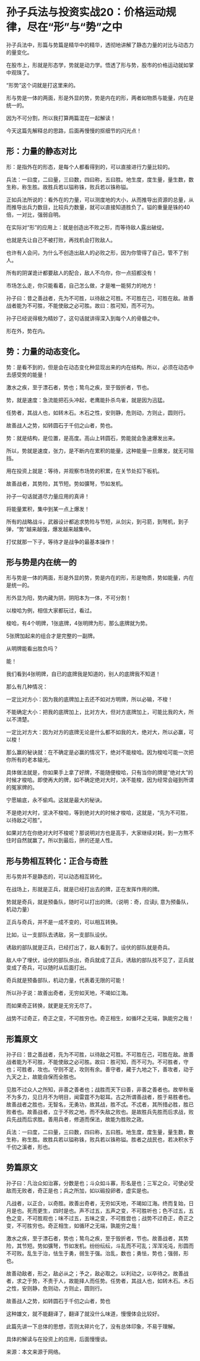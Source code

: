 # 孙子兵法与投资实战20：价格运动规律，尽在“形”与“势”之中

孙子兵法中，形篇与势篇是精华中的精华，透彻地讲解了静态力量的对比与动态力的量变化。

在股市上，形就是形态学，势就是动力学。悟透了形与势，股市的价格运动就如掌中观珠了。

“形势”这个词就是打这里来的。

形与势是一体的两面，形是外显的势，势是内在的形，两者如物质与能量，内在是统一的。

因为不可分割，所以我打算两篇混在一起解读！

今天这篇先解释总的思路，后面再慢慢的抠细节的闪光点！

## 形：力量的静态对比
形：是指外在的形态，是每个人都看得到的，可以直接进行力量比较的。

兵法：一曰度，二曰量，三曰数，四曰称，五曰胜。地生度，度生量，量生数，数生称，称生胜。故胜兵若以镒称铢，败兵若以铢称镒。

正如兵法所说的：看外在的力量，可以测度地的大小，从而推导出资源的总量，从而推导出兵力数目，比较兵力数量，就可以直接知道胜负了。镒的重量是铢的40倍，一对比，强弱自明。

在实际对“形”的应用上：就是创造出不败之形，而等待敌人露出破绽。

也就是先让自己不被打败，再找机会打败敌人。

也许有人会问，为什么不创造出敌人的必败之形，因为你管得了自己，管不了别人。

所有的阴谋诡计都要敌人的配合，敌人不鸟你，你一点招都没有！

市场怎么走，你只能看着，自己怎么做，才是唯一能努力的地方！

孙子曰：昔之善战者，先为不可胜，以待敌之可胜。不可胜在己，可胜在敌。故善战者能为不可胜，不能使敌之必可胜。故曰：胜可知，而不可为。

孙子已经说得极为精妙了，这句话就讲得深入到每个人的骨髓之中。

形在外，势在内。

## 势：力量的动态变化。
势：是看不到的，但是会在动态变化种显现出来的内在结构。所以，必须在动态中去感受势的能量！

激水之疾，至于漂石者，势也；鸷鸟之疾，至于毁折者，节也。

势，就是速度：急流能把石头冲起，老鹰能扑杀鸟雀，就是因为迅猛。

任势者，其战人也，如转木石。木石之性，安则静，危则动，方则止，圆则行。

故善战人之势，如转圆石于千仞之山者，势也。

势：就是结构，是位置，是高度。高山上转圆石，势能就会急速爆发出来。

所以，势就是速度，张力，是不断内在累积的能量，这种能量一旦爆发，就无可阻挡。

用在投资上就是：等待，并观察市场势的积累，在关节处扣下板机。

故善战者，其势险，其节短。势如彍弩，节如发机。

孙子一句话就道尽力量应用的真谛！

将能量累积，集中到某一点上爆发！

所有的战略战斗，武器设计都追求势险与节短，从剑尖，到弓箭，到弩机，到子弹，“势”越来越强，爆发越来越集中。

打仗就那一下子，等待才是战争的最基本操作！


## 形与势是内在统一的
形与势是一体的两面，形是外显的势，势是内在的形，形是物质，势如能量，内在是统一的。

形外显为阳，势内藏为阴，阴阳本为一体，不可分割！

以梭哈为例，相信大家都玩过，看过。

梭哈，有4个明牌，1张底牌，4张明牌为形，那么底牌就为势。

5张牌加起来的组合才是完整的一副牌。

从明牌能看出胜负吗？

能！

我们看到4张明牌，自已的底牌我是知道的，别人的底牌我不知道！

那么有几种情况：

一定比对方小：因为我的底牌加上去还不如对方明牌，所以必输，不梭！

不能确定大小：把我的底牌加上，比对方大，但对方底牌加上，可能比我的大，所以不清楚。

一定比对方大：因为对方的底牌无论是什么都不如我的大，绝对大，所以必赢，可以梭！

那么赢的秘诀就：在不确定是必赢的情况下，绝对不能梭哈。因为梭哈可能一次把你所有的老本输光。

具体做法就是，你如果手上拿了好牌，不能随便梭哈，只有当你的牌是“绝对大”的时候才梭哈。即使再大的牌，如不确定绝对大时，决不能梭，因为经常会碰到所谓的冤家牌的。

宁愿输底，永不偷鸡。这就是最大的秘诀。

不是绝对大时，坚决不梭哈，等到绝对大的时候才梭哈，这就是，“先为不可胜，以待敌之可胜”。

如果对方在你绝对大时不梭呢？那说明对方也是高手，大家继续对耗，到一方熬不住时自然就赢了。所以到最后，拼的还是人性。


## 形与势相互转化：正合与奇胜
形与势并不是静态的，可以动态相互转化。

在战场上，形就是正兵，就是已经打出去的牌，正在发挥作用的牌。

势就是奇兵，就是预备队，随时可以打出的牌。（说明：奇，应读ji, 意为预备队，机动力量）

正兵与奇兵，并不是一成不变的，可以相互转换。

比如，让一支部队去诱敌，另一支部队设伏。

诱敌的部队就是正兵，已经打出了，敌人看到了。设伏的部队就是奇兵。

敌人中了埋伏，设伏的部队杀出，奇兵就成了正兵，诱敌的部队找不见了，正兵就变成了奇兵，可以随时从后面打出。

奇兵就是预备部队，机动力量，代表着无限的可能！

所以孙子说：故善出奇者，无穷如天地，不竭如江海。

而如果奇正转换，就更是无穷无尽了。

战势不过奇正，奇正之变，不可胜穷也。奇正相生，如循环之无端，孰能穷之哉！


## 形篇原文
孙子曰：昔之善战者，先为不可胜，以待敌之可胜。不可胜在己，可胜在敌。故善战者能为不可胜，不能使敌之必可胜。故曰：胜可知，而不可为。不可胜者，守也；可胜者，攻也。守则不足，攻则有余。善守者，藏于九地之下，善攻者，动于九天之上，故能自保而全胜也。

见胜不过众人之所知，非善之善者也；战胜而天下曰善，非善之善者也。故举秋毫不为多力，见日月不为明目，闻雷霆不为聪耳。古之所谓善战者，胜于易胜者也。故善战者之胜也，无智名，无勇功，故其战，胜不忒。不忒者，其所措必胜，胜已败者也。故善战者，立于不败之地，而不失敌之败也。是故胜兵先胜而后求战，败兵先战而后求胜。善用兵者，修道而保法，故能为胜败之政。

兵法：一曰度，二曰量，三曰数，四曰称，五曰胜。地生度，度生量，量生数，数生称，称生胜。故胜兵若以镒称铢，败兵若以铢称镒。胜者之战民也，若决积水于千仞之溪者，形也。


## 势篇原文
孙子曰：凡治众如治寡，分数是也；斗众如斗寡，形名是也；三军之众，可使必受敌而无败者，奇正是也；兵之所加，如以碫投卵者，虚实是也。

凡战者，以正合，以奇胜。故善出奇者，无穷如天地，不竭如江海。终而复始，日月是也。死而更生，四时是也。声不过五，五声之变，不可胜听也；色不过五，五色之变，不可胜观也；味不过五，五味之变，不可胜尝也；战势不过奇正，奇正之变，不可胜穷也。奇正相生，如循环之无端，孰能穷之哉！

激水之疾，至于漂石者，势也；鸷鸟之疾，至于毁折者，节也。故善战者，其势险，其节短。势如彍弩，节如发机。纷纷纭纭，斗乱而不可乱；浑浑沌沌，形圆而不可败。乱生于治，怯生于勇，弱生于强。治乱，数也；勇怯，势也；强弱，形也。

故善动敌者，形之，敌必从之；予之，敌必取之。以利动之，以卒待之。故善战者，求之于势，不责于人，故能择人而任势。任势者，其战人也，如转木石。木石之性，安则静，危则动，方则止，圆则行。

故善战人之势，如转圆石于千仞之山者，势也


这种雄文，就不能翻译了，翻译了就没什么味道，慢慢体会比较好。

此篇先讲一下总体的思想，否则太碎片化了，没有总体印象，不易于理解。

具体的解读与在投资上的应用，后面慢慢谈。

来源：本文来源于网络。

